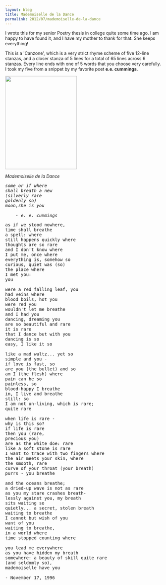 ```yaml
---
layout: blog
title: Mademoiselle de la Dance
permalink: 2012/07/mademoiselle-de-la-dance
---
```


I wrote this for my senior Poetry thesis in college quite some time ago. I am happy to have found it, and I have my mother to thank for that. She keeps everything!

This is a 'Canzone', which is a very strict rhyme scheme of five 12-line stanzas, and a closer stanza of 5 lines for a total of 65 lines across 6 stanzas. Every line ends with one of 5 words that you choose very carefully. I took my five from a snippet by my favorite poet <strong>e.e. cummings</strong>.

<a href="http://blog.kristeraxel.com/wp-content/uploads/2012/07/pride-and-other-long-shadows.jpg"><img src="http://blog.kristeraxel.com/wp-content/uploads/2012/07/pride-and-other-long-shadows-231x300.jpg" alt="" title="pride-and-other-long-shadows" width="231" height="300" class="aligncenter size-medium wp-image-1946" /></a>

<em>Mademoiselle de la Dance</em>
<pre>
<em>some or if where
shall breath a new
(silverly rare
goldenly so)
moon,she is you

	- e. e. cummings</em>
</pre>
<pre>
as if we stood nowhere,
time shall breathe
a spell: where
still happens quickly where
thoughts are so rare
and I don't know where
I put me, once where
everything is, somehow so
curious, quiet was (so)
the place where
I met you:
you

were a red falling leaf, you
had veins where
blood boils, hot you
were red you
wouldn't let me breathe
and I had you
dancing, dreaming you
are so beautiful and rare
it is rare
that I dance but with you
dancing is so
easy, I like it so

like a mad waltz... yet so
simple and you -
if love is fast, so
are you (the bullet) and so
am I (the flesh) where
pain can be so
painless, so
blood-happy I breathe
in, I live and breathe
still: so
I am not un-living, which is rare;
quite rare

when life is rare -
why is this so?
if life is rare
then you (rare,
precious you)
are as the white doe: rare
like a soft stone is rare
I want to trace with two fingers where
the air meets your skin, where
the smooth, rare
curve of your throat (your breath)
purrs - you breathe

and the oceans breathe;
a dried-up wave is not as rare
as you my stare crashes breath-
lessly against you, my breath
sits waiting so
quietly... a secret, stolen breath
waiting to breathe
I cannot but wish of you
want of you
waiting to breathe,
in a world where
time stopped counting where

you lead me everywhere
as you have hidden my breath
somewhere: a beauty of skill quite rare
(and seldomly so),
mademoiselle have you

- November 17, 1996
</pre>

